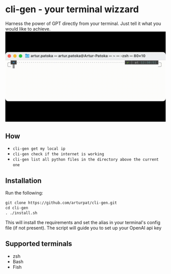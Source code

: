 # cli-gen - your terminal wizzard
Harness the power of GPT directly from your terminal. Just
tell it what you would like to achieve.
![Demo](./cli-gen_demo.gif)

## How
- `cli-gen get my local ip`
- `cli-gen check if the internet is working`
- `cli-gen list all python files in the directory above the current one`

## Installation
Run the following:
```
git clone https://github.com/arturpat/cli-gen.git
cd cli-gen
. ./install.sh
```
This will install the requirements and set the alias in your terminal's config file (if not present).
The script will guide you to set up your OpenAI api key

## Supported terminals
- zsh
- Bash
- Fish